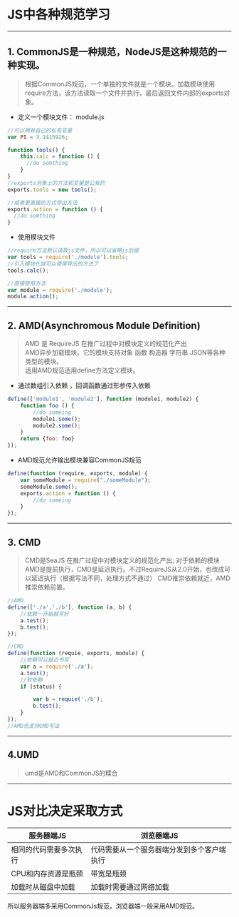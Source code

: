 # JS中各种规范学习

--------------------------------------------------------------------------------

## 1. CommonJS是一种规范，NodeJS是这种规范的一种实现。
> 根据CommonJS规范，一个单独的文件就是一个模块。加载模块使用require方法，该方法读取一个文件并执行，最后返回文件内部的exports对象。

- 定义一个模块文件： module.js

```javascript
//可以拥有自己的私有变量
var PI = 3.1415926;

function tools() {
    this.calc = function () {
      //do somthing
    }
}
//exports对象上的方法和变量是公有的
exports.tools = new tools();

//或者更直接的方式导出方法
exports.action = function () {
  //do somthing
}
```

- 使用模块文件

```javascript
//require方法默认读取js文件，所以可以省略js后缀
var tools = require('./module').tools;
//引入模块化就可以使用导出的方法了
tools.calc();

//直接使用方法
var module = require('./module');
module.action();
```

--------------------------------------------------------------------------------

## 2. AMD(Asynchromous Module Definition)
> AMD 是 RequireJS 在推广过程中对模块定义的规范化产出<br>AMD异步加载模块。它的模块支持对象 函数 构造器 字符串 JSON等各种类型的模块。<br>适用AMD规范适用define方法定义模块。

- 通过数组引入依赖 ，回调函数通过形参传入依赖

```javascript
define(['module1', 'module2'], function (module1, module2) {
    function foo () {
        //do someing
        module1.some();
        module2.some();
    }
    return {foo: foo}
});
```

- AMD规范允许输出模块兼容CommonJS规范

```javascript
define(function (require, exports, module) {
    var someModule = require("./someModule");
    someModule.some();
    exports.action = function () {
        //do someing
    }
});
```

--------------------------------------------------------------------------------

## 3. CMD
> CMD是SeaJS 在推广过程中对模块定义的规范化产出; 对于依赖的模块AMD是提前执行，CMD是延迟执行。不过RequireJS从2.0开始，也改成可以延迟执行（根据写法不同，处理方式不通过） CMD推崇依赖就近，AMD推崇依赖前置。

```javascript
//AMD
define(['./a','./b'], function (a, b) {
    //依赖一开始就写好
    a.test();
    b.test();
});

//CMD
define(function (requie, exports, module) {
    //依赖可以就近书写
    var a = require('./a');
    a.test();
    //软依赖
    if (status) {

        var b = requie('./b');
        b.test();
    }
});
//AMD也支持CMD写法
```

--------------------------------------------------------------------------------

## 4.UMD
> umd是AMD和CommonJS的糅合

--------------------------------------------------------------------------------

# JS对比决定采取方式

服务器端JS      | 浏览器端JS
----------- | ---------------------
相同的代码需要多次执行 | 代码需要从一个服务器端分发到多个客户端执行
CPU和内存资源是瓶颈 | 带宽是瓶颈
加载时从磁盘中加载   | 加载时需要通过网络加载

所以服务器端多采用CommonJs规范，浏览器端一般采用AMD规范。
